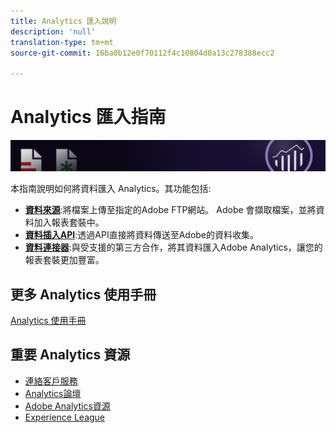 ```yaml
---
title: Analytics 匯入說明
description: 'null'
translation-type: tm+mt
source-git-commit: 16ba0b12e0f70112f4c10804d0a13c278388ecc2

---
```



# Analytics 匯入指南

![橫幅](../../assets/doc_banner_import.png)

本指南說明如何將資料匯入 Analytics。其功能包括:

* **[資料來源](c-data-sources/datasrc-home.md)**:將檔案上傳至指定的Adobe FTP網站。 Adobe 會擷取檔案，並將資料加入報表套裝中。
* **[資料插入API](c-data-insertion-api/c-data-insertion-api.md)**:透過API直接將資料傳送至Adobe的資料收集。
* **[資料連接器](data-connectors/getting-started-data-connectors.md)**:與受支援的第三方合作，將其資料匯入Adobe Analytics，讓您的報表套裝更加豐富。

## 更多 Analytics 使用手冊

[Analytics 使用手冊](/help/landing/home.md)

## 重要 Analytics 資源

* [連絡客戶服務](https://helpx.adobe.com/contact/enterprise-support.ec.html)
* [Analytics論壇](https://forums.adobe.com/community/experience-cloud/analytics-cloud/analytics)
* [Adobe Analytics資源](https://forums.adobe.com/message/10660755)
* [Experience League](https://landing.adobe.com/experience-league/)
